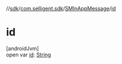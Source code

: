 //[sdk](../../../index.md)/[com.selligent.sdk](../index.md)/[SMInAppMessage](index.md)/[id](id.md)

# id

[androidJvm]\
open var [id](id.md): [String](https://developer.android.com/reference/kotlin/java/lang/String.html)
